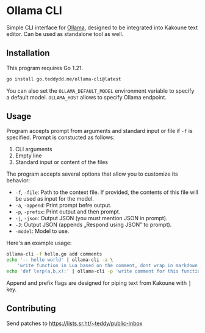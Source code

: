 # Ollama CLI

Simple CLI interface for [Ollama], designed to be integrated into Kakoune text
editor. Can be used as standalone tool as well.

## Installation

This program requires Go 1.21.
```sh
go install go.teddydd.me/ollama-cli@latest
```
You can also set the `OLLAMA_DEFAULT_MODEL` environment variable to specify
a default model. `OLLAMA_HOST` allows to specify Ollama endpoint.

## Usage

Program accepts prompt from arguments and standard input or file if `-f`
is specified. Prompt is constucted as follows:

1. CLI arguments
2. Empty line
3. Standard input or content of the files

The program accepts several options that allow you to customize its behavior:

* `-f`, `-file`: Path to the context file. If provided, the contents of this file will be used as input for the model.
* `-a`, `-append`: Print prompt befre output.
* `-p`, `-prefix`: Print output and then prompt.
* `-j`, `-json`: Output JSON (you must mention JSON in prompt).
* `-J`: Output JSON (appends „Respond using JSON” to prompt).
* `-model`: Model to use.

Here's an example usage:
```sh
ollama-cli -f hello.go add comments
echo '-- hello world' | ollama-cli -a \
    'write function in Lua based on the comment, dont wrap in markdown code block'
echo 'def lerp(a,b,x):' | ollama-cli -p 'write comment for this function'
```

Append and prefix flags are designed for piping text from Kakoune with
<kbd>|</kbd> key.

## Contributing

Send patches to https://lists.sr.ht/~teddy/public-inbox

[Ollama]: https://ollama.ai/
